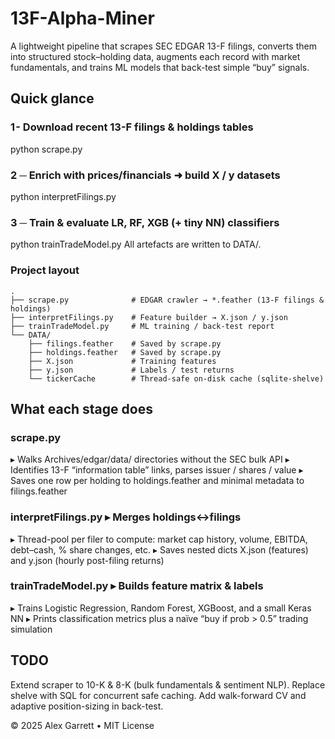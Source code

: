 # 13F-Alpha-Miner
A lightweight pipeline that scrapes SEC EDGAR 13-F filings, converts them into structured stock–holding data, augments each record with market fundamentals, and trains ML models that back-test simple “buy” signals.

## Quick glance

### 1 - Download recent 13-F filings & holdings tables
python scrape.py

### 2 ─ Enrich with prices/financials ➜ build X / y datasets
python interpretFilings.py

### 3 ─ Train & evaluate LR, RF, XGB (+ tiny NN) classifiers
python trainTradeModel.py
All artefacts are written to DATA/.

### Project layout
```text
.
├── scrape.py              # EDGAR crawler → *.feather (13-F filings & holdings)
├── interpretFilings.py    # Feature builder → X.json / y.json
├── trainTradeModel.py     # ML training / back-test report
└── DATA/
    ├── filings.feather    # Saved by scrape.py
    ├── holdings.feather   # Saved by scrape.py
    ├── X.json             # Training features
    ├── y.json             # Labels / test returns
    └── tickerCache        # Thread-safe on-disk cache (sqlite-shelve)
```

## What each stage does
### scrape.py	
▸ Walks Archives/edgar/data/<CIK> directories without the SEC bulk API
▸ Identifies 13-F “information table” links, parses issuer / shares / value
▸ Saves one row per holding to holdings.feather and minimal metadata to filings.feather
### interpretFilings.py	▸ Merges holdings↔filings
▸ Thread-pool per filer to compute: market cap history, volume, EBITDA, debt–cash, % share changes, etc.
▸ Saves nested dicts X.json (features) and y.json (hourly post-filing returns)
### trainTradeModel.py	▸ Builds feature matrix & labels
▸ Trains Logistic Regression, Random Forest, XGBoost, and a small Keras NN
▸ Prints classification metrics plus a naïve “buy if prob > 0.5” trading simulation


## TODO
Extend scraper to 10-K & 8-K (bulk fundamentals & sentiment NLP).
Replace shelve with SQL for concurrent safe caching.
Add walk-forward CV and adaptive position-sizing in back-test.

© 2025 Alex Garrett • MIT License